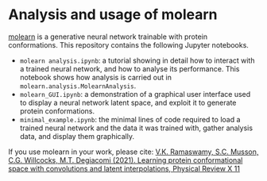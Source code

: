 # Analysis and usage of molearn

[molearn](https://github.com/Degiacomi-Lab/molearn) is a generative neural network trainable with protein conformations. This repository contains the following Jupyter notebooks. 

* `molearn analysis.ipynb`: a tutorial showing in detail how to interact with a trained neural network, and how to analyse its performance. This notebook shows how analysis is carried out in `molearn.analysis.MolearnAnalysis`.
* `molearn_GUI.ipynb`: a demonstration of a graphical user interface used to display a neural network latent space, and exploit it to generate protein conformations.
* `minimal_example.ipynb`: the minimal lines of code required to load a trained neural network and the data it was trained with, gather analysis data, and display them graphically.

If you use molearn in your work, please cite:
[V.K. Ramaswamy, S.C. Musson, C.G. Willcocks, M.T. Degiacomi (2021). Learning protein conformational space with convolutions and latent interpolations, Physical Review X 11](https://journals.aps.org/prx/abstract/10.1103/PhysRevX.11.011052)
